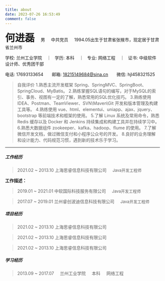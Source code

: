 ```yaml
---
title: about
date: 2023-07-26 16:53:49
comment: false
---
```


**<font size=6>何进磊</font>** &nbsp;&nbsp;&nbsp; 男 &nbsp;&nbsp;&nbsp; 中共党员 &nbsp;&nbsp;&nbsp; 1994.05出生于甘肃省张掖市，现定居于甘肃省兰州市

学校: 兰州工业学院 &nbsp;&nbsp;&nbsp;｜ &nbsp;&nbsp;学历: 本科 &nbsp;&nbsp;&nbsp;｜ &nbsp;&nbsp;专业: 网络工程 &nbsp;&nbsp;&nbsp;｜ &nbsp;&nbsp;证书: 中级软件设计师、优秀团干部

电话: 17693133654 &nbsp;&nbsp;&nbsp;&nbsp;&nbsp; 邮箱: 18215149684@sina.cn &nbsp;&nbsp;&nbsp;&nbsp;&nbsp; 微信: hjl458321525

> 自我评价
> 1.熟悉主流开发框架 Spring、SpringMVC、SpringBoot、SpringCloud、MyBatis。
> 2.熟练掌握SQL语句的编写，对于MySQL的索引、事务、视图有一定的了解，熟悉常用的SQL优化技巧。
> 3.熟练使用 IDEA、Postman、TeamViewer、SVN\Maven\Git 开发和版本管理及构建工具等。
> 4.熟练使用 vue、html、elementui、uniapp、ajax、jquery、bootstrap 等前端技术和框架的使用。
> 5.了解 Linux 系统及常用命令，熟悉 Redis 缓存以及 Docker 和 Jenkins 持续集成和构建工具并在持续学习中。
> 6.熟悉大数据组件 zookeeper、kafka、hadoop、flume 的使用。
> 7.了解微信开发文档，做过微信支付和小程序公众号的开发。
> 8.良好的业务理解和设计能力、代码规范习惯，遇到新的技术乐于学习。

***

##### 工作经历

> 2021.02 ~ 2013.10	上海思睿信息科技有限公司 &nbsp;&nbsp;&nbsp; <font size=2>Java开发工程师</font>

**工作描述：**

> 2019.01 ~ 2021.01	中软国际科技服务有限公司 &nbsp;&nbsp;&nbsp; <font size=2>Java开发工程师</font>

> 2017.07 ~ 2019.01	兰州睿创波迪信息科技有限公司 &nbsp;&nbsp;&nbsp; <font size=2>Java开发工程师</font>

##### 项目经历

> 2021.02 ~ 2013.10	上海思睿信息科技有限公司

> 2021.02 ~ 2013.10	上海思睿信息科技有限公司

> 2021.02 ~ 2013.10	上海思睿信息科技有限公司

##### 学习经历

> 2013.09 ~ 2017.07	&nbsp;&nbsp;&nbsp; 兰州工业学院 &nbsp;&nbsp;&nbsp; 本科 &nbsp;&nbsp;&nbsp; 网络工程

